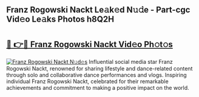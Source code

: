## Franz Rogowski Nackt Le𝚊k𝚎d N𝚞𝚍e - Part-cgc Vid𝚎o Le𝚊ks Photos h8Q2H

# <h2><a href="http://fb4chyr.evod.top/?m=Franz+Rogowski+Nackt">🔗 👉🔴 Franz Rogowski Nackt Vid𝚎o Ph𝚘t𝚘s</a></h2>

[![Franz Rogowski Nackt N𝚞d𝚎s](https://i.imgur.com/8V9OHl7.gif)](http://fb4chyr.evod.top/?m=Franz+Rogowski+Nackt)
Influential social media star Franz Rogowski Nackt, renowned for sharing lifestyle and dance-related content through solo and collaborative dance performances and vlogs. Inspiring individual Franz Rogowski Nackt, celebrated for their remarkable achievements and commitment to making a positive impact on the world. 
